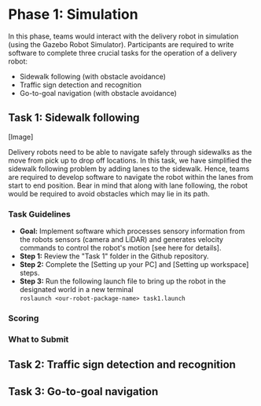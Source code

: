 # Phase 1: Simulation

In this phase, teams would interact with the delivery robot in simulation (using the Gazebo Robot Simulator). Participants are required to write software to complete three crucial tasks for the operation of a delivery robot:
- Sidewalk following (with obstacle avoidance)
- Traffic sign detection and recognition
- Go-to-goal navigation (with obstacle avoidance)

## Task 1: Sidewalk following
[Image]

Delivery robots need to be able to navigate safely through sidewalks as the move from pick up to drop off locations. In this task, we have simplified the sidewalk following problem by adding lanes to the sidewalk. Hence, teams are required to develop software to navigate the robot within the lanes from start to end position. Bear in mind that along with lane following, the robot would be required to avoid obstacles which may lie in its path.

### Task Guidelines
- **Goal:** Implement software which processes sensory information from the robots sensors (camera and LiDAR) and generates velocity commands to control the robot's motion [see here for details].
- **Step 1:** Review the "Task 1" folder in the Github repository.
- **Step 2:** Complete the [Setting up your PC] and [Setting up workspace] steps.
- **Step 3:** Run the following launch file to bring up the robot in the designated world in a new terminal <br>
` roslaunch <our-robot-package-name> task1.launch `

### Scoring

### What to Submit


## Task 2: Traffic sign detection and recognition


## Task 3: Go-to-goal navigation

